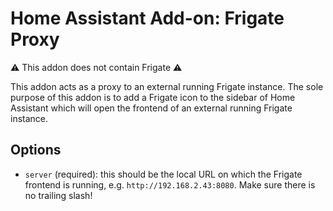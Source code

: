 # Home Assistant Add-on: Frigate Proxy

⚠️ This addon does not contain Frigate ⚠️

This addon acts as a proxy to an external running Frigate instance. 
The sole purpose of this addon is to add a Frigate icon to the sidebar of Home Assistant which will open the frontend of an external running Frigate instance.

## Options

- `server` (required): this should be the local URL on which the Frigate frontend is running, e.g. `http://192.168.2.43:8080`. Make sure there is no trailing slash!

